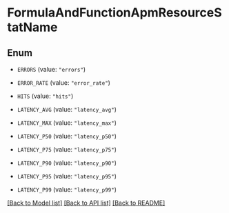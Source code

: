 # FormulaAndFunctionApmResourceStatName

## Enum


* `ERRORS` (value: `"errors"`)

* `ERROR_RATE` (value: `"error_rate"`)

* `HITS` (value: `"hits"`)

* `LATENCY_AVG` (value: `"latency_avg"`)

* `LATENCY_MAX` (value: `"latency_max"`)

* `LATENCY_P50` (value: `"latency_p50"`)

* `LATENCY_P75` (value: `"latency_p75"`)

* `LATENCY_P90` (value: `"latency_p90"`)

* `LATENCY_P95` (value: `"latency_p95"`)

* `LATENCY_P99` (value: `"latency_p99"`)


[[Back to Model list]](../README.md#documentation-for-models) [[Back to API list]](../README.md#documentation-for-api-endpoints) [[Back to README]](../README.md)


